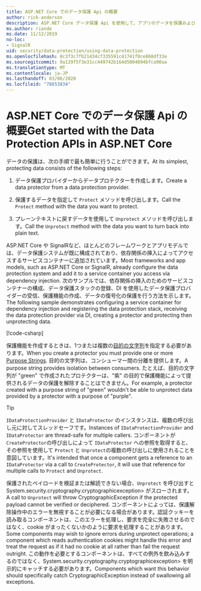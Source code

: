 ```yaml
---
title: ASP.NET Core でのデータ保護 Api の概要
author: rick-anderson
description: ASP.NET Core データ保護 Api を使用して、アプリのデータを保護および復号化する方法について説明します。
ms.author: riande
ms.date: 11/12/2019
no-loc:
- SignalR
uid: security/data-protection/using-data-protection
ms.openlocfilehash: 8c3f3c7fb21434cf335591c41741f0ce868df33e
ms.sourcegitcommit: 9a129f5f3e31cc449742b164d5004894bfca90aa
ms.translationtype: MT
ms.contentlocale: ja-JP
ms.lasthandoff: 03/06/2020
ms.locfileid: "78653834"
---
```

# <a name="get-started-with-the-data-protection-apis-in-aspnet-core"></a><span data-ttu-id="3715c-103">ASP.NET Core でのデータ保護 Api の概要</span><span class="sxs-lookup"><span data-stu-id="3715c-103">Get started with the Data Protection APIs in ASP.NET Core</span></span>

<a name="security-data-protection-getting-started"></a>

<span data-ttu-id="3715c-104">データの保護は、次の手順で最も簡単に行うことができます。</span><span class="sxs-lookup"><span data-stu-id="3715c-104">At its simplest, protecting data consists of the following steps:</span></span>

1. <span data-ttu-id="3715c-105">データ保護プロバイダーからデータプロテクターを作成します。</span><span class="sxs-lookup"><span data-stu-id="3715c-105">Create a data protector from a data protection provider.</span></span>

2. <span data-ttu-id="3715c-106">保護するデータを指定して `Protect` メソッドを呼び出します。</span><span class="sxs-lookup"><span data-stu-id="3715c-106">Call the `Protect` method with the data you want to protect.</span></span>

3. <span data-ttu-id="3715c-107">プレーンテキストに戻すデータを使用して `Unprotect` メソッドを呼び出します。</span><span class="sxs-lookup"><span data-stu-id="3715c-107">Call the `Unprotect` method with the data you want to turn back into plain text.</span></span>

<span data-ttu-id="3715c-108">ASP.NET Core や SignalRなど、ほとんどのフレームワークとアプリモデルでは、データ保護システムが既に構成されており、依存関係の挿入によってアクセスするサービスコンテナーに追加されています。</span><span class="sxs-lookup"><span data-stu-id="3715c-108">Most frameworks and app models, such as ASP.NET Core or SignalR, already configure the data protection system and add it to a service container you access via dependency injection.</span></span> <span data-ttu-id="3715c-109">次のサンプルでは、依存関係の挿入のためのサービスコンテナーの構成、データ保護スタックの登録、DI を使用したデータ保護プロバイダーの受信、保護機能の作成、データの復号化の保護を行う方法を示します。</span><span class="sxs-lookup"><span data-stu-id="3715c-109">The following sample demonstrates configuring a service container for dependency injection and registering the data protection stack, receiving the data protection provider via DI, creating a protector and protecting then unprotecting data.</span></span>

[!code-csharp[](../../security/data-protection/using-data-protection/samples/protectunprotect.cs?highlight=26,34,35,36,37,38,39,40)]

<span data-ttu-id="3715c-110">保護機能を作成するときは、1つまたは複数の[目的の文字列](xref:security/data-protection/consumer-apis/purpose-strings)を指定する必要があります。</span><span class="sxs-lookup"><span data-stu-id="3715c-110">When you create a protector you must provide one or more [Purpose Strings](xref:security/data-protection/consumer-apis/purpose-strings).</span></span> <span data-ttu-id="3715c-111">目的の文字列は、コンシューマー間の分離を提供します。</span><span class="sxs-lookup"><span data-stu-id="3715c-111">A purpose string provides isolation between consumers.</span></span> <span data-ttu-id="3715c-112">たとえば、目的の文字列が "green" で作成されたプロテクターは、"紫" の目的で保護機能によって提供されるデータの保護を解除することはできません。</span><span class="sxs-lookup"><span data-stu-id="3715c-112">For example, a protector created with a purpose string of "green" wouldn't be able to unprotect data provided by a protector with a purpose of "purple".</span></span>

>[!TIP]
> <span data-ttu-id="3715c-113">`IDataProtectionProvider` と `IDataProtector` のインスタンスは、複数の呼び出し元に対してスレッドセーフです。</span><span class="sxs-lookup"><span data-stu-id="3715c-113">Instances of `IDataProtectionProvider` and `IDataProtector` are thread-safe for multiple callers.</span></span> <span data-ttu-id="3715c-114">コンポーネントが `CreateProtector`の呼び出しによって `IDataProtector` への参照を取得すると、その参照を使用して `Protect` と `Unprotect`の複数の呼び出しに使用されることを意図しています。</span><span class="sxs-lookup"><span data-stu-id="3715c-114">It's intended that once a component gets a reference to an `IDataProtector` via a call to `CreateProtector`, it will use that reference for multiple calls to `Protect` and `Unprotect`.</span></span>
>
><span data-ttu-id="3715c-115">保護されたペイロードを検証または解読できない場合、`Unprotect` を呼び出すと System.security.cryptography.cryptographicexception> がスローされます。</span><span class="sxs-lookup"><span data-stu-id="3715c-115">A call to `Unprotect` will throw CryptographicException if the protected payload cannot be verified or deciphered.</span></span> <span data-ttu-id="3715c-116">コンポーネントによっては、保護解除操作中のエラーを無視することが必要になる場合があります。認証クッキーを読み取るコンポーネントは、このエラーを処理し、要求を完全に失敗させるのではなく、cookie がまったくないかのように要求を処理することがあります。</span><span class="sxs-lookup"><span data-stu-id="3715c-116">Some components may wish to ignore errors during unprotect operations; a component which reads authentication cookies might handle this error and treat the request as if it had no cookie at all rather than fail the request outright.</span></span> <span data-ttu-id="3715c-117">この動作を必要とするコンポーネントは、すべての例外を飲み込みするのではなく、System.security.cryptography.cryptographicexception> を明示的にキャッチする必要があります。</span><span class="sxs-lookup"><span data-stu-id="3715c-117">Components which want this behavior should specifically catch CryptographicException instead of swallowing all exceptions.</span></span>
